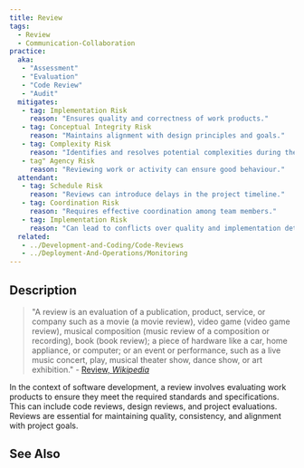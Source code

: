 ```yaml
---
title: Review
tags: 
  - Review
  - Communication-Collaboration
practice:
  aka: 
   - "Assessment"
   - "Evaluation"
   - "Code Review"
   - "Audit"
  mitigates:
   - tag: Implementation Risk
     reason: "Ensures quality and correctness of work products."
   - tag: Conceptual Integrity Risk
     reason: "Maintains alignment with design principles and goals."
   - tag: Complexity Risk
     reason: "Identifies and resolves potential complexities during the review process."
   - tag" Agency Risk
     reason: "Reviewing work or activity can ensure good behaviour."
  attendant:
   - tag: Schedule Risk
     reason: "Reviews can introduce delays in the project timeline."
   - tag: Coordination Risk
     reason: "Requires effective coordination among team members."
   - tag: Implementation Risk
     reason: "Can lead to conflicts over quality and implementation details."
  related:
   - ../Development-and-Coding/Code-Reviews
   - ../Deployment-And-Operations/Monitoring
---
```


<PracticeIntro details={frontMatter} /> 

## Description

> "A review is an evaluation of a publication, product, service, or company such as a movie (a movie review), video game (video game review), musical composition (music review of a composition or recording), book (book review); a piece of hardware like a car, home appliance, or computer; or an event or performance, such as a live music concert, play, musical theater show, dance show, or art exhibition." - [Review, _Wikipedia_](https://en.wikipedia.org/wiki/Review)

In the context of software development, a review involves evaluating work products to ensure they meet the required standards and specifications. This can include code reviews, design reviews, and project evaluations. Reviews are essential for maintaining quality, consistency, and alignment with project goals.

## See Also

<TagList tag="Review" />
